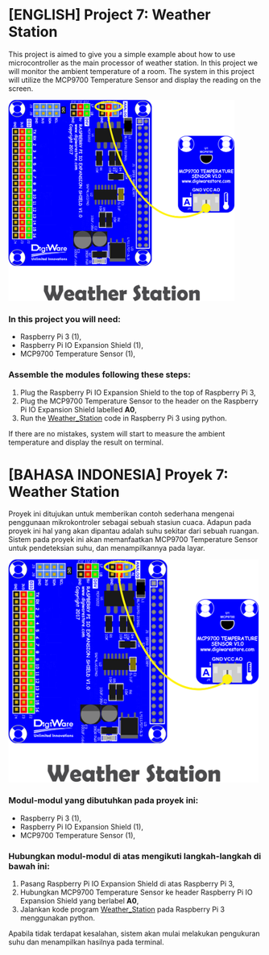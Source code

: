 # [ENGLISH] Project 7: Weather Station
This project is aimed to give you a simple example about how to use microcontroller as the main processor of weather station. In this project we will monitor the ambient temperature of a room. The system in this project will utilize the MCP9700 Temperature Sensor and  display the reading on the screen.

<img src="/images/weather station.png" height="400">

### In this project you will need:
* Raspberry Pi 3 (1),
* Raspberry Pi IO Expansion Shield (1),
* MCP9700 Temperature Sensor (1),

### Assemble the modules following these steps:
1. Plug the Raspberry Pi IO Expansion Shield to the top of Raspberry Pi 3,
2. Plug the MCP9700 Temperature Sensor to the header on the Raspberry Pi IO Expansion Shield labelled **A0**,
3. Run the [Weather_Station](/07_Weather_Station/Weather_Station) code in Raspberry Pi 3 using python.

If there are no mistakes, system will start to measure the ambient temperature and display the result on terminal.

# [BAHASA INDONESIA] Proyek 7: Weather Station
Proyek ini ditujukan untuk memberikan contoh sederhana mengenai penggunaan mikrokontroler sebagai sebuah stasiun cuaca. Adapun pada proyek ini hal yang akan dipantau adalah suhu sekitar dari sebuah ruangan. Sistem pada proyek ini akan memanfaatkan MCP9700 Temperature Sensor untuk pendeteksian suhu, dan menampilkannya pada layar.

<img src="/images/weather station.png" height="443">

### Modul-modul yang dibutuhkan pada proyek ini:
* Raspberry Pi 3 (1),
* Raspberry Pi IO Expansion Shield (1),
* MCP9700 Temperature Sensor (1),

### Hubungkan modul-modul di atas mengikuti langkah-langkah di bawah ini:
1. Pasang Raspberry Pi IO Expansion Shield di atas Raspberry Pi 3,
2. Hubungkan MCP9700 Temperature Sensor ke header Raspberry Pi IO Expansion Shield yang berlabel **A0**,
5. Jalankan kode program [Weather_Station](/07_Weather_Station/Weather_Station) pada Raspberry Pi 3 menggunakan python.

Apabila tidak terdapat kesalahan, sistem akan mulai melakukan pengukuran suhu dan menampilkan hasilnya pada terminal.
